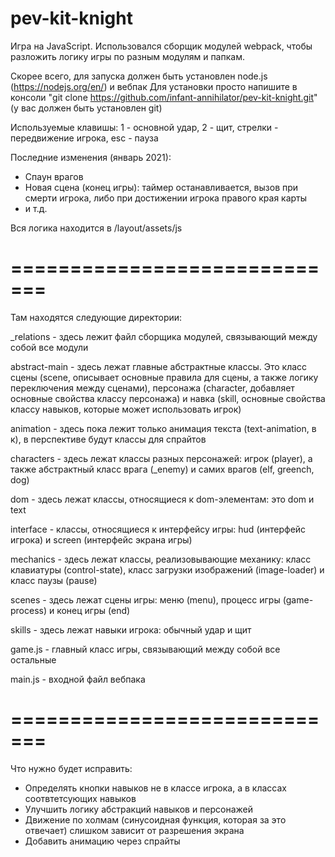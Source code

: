 # pev-kit-knight
Игра на JavaScript. 
Использовался сборщик модулей webpack, чтобы разложить логику игры по разным модулям и папкам.

Скорее всего, для запуска должен быть установлен node.js (https://nodejs.org/en/) и вебпак 
Для установки просто напишите в консоли "git clone https://github.com/infant-annihilator/pev-kit-knight.git" (у вас должен быть установлен git)
 
Используемые клавишы: 1 - основной удар, 2 - щит, стрелки - передвижение игрока, esc - пауза

Последние изменения (январь 2021):
- Спаун врагов
- Новая сцена (конец игры): таймер останавливается, вызов при смерти игрока, либо при достижении игрока правого края карты
- и т.д.

Вся логика находится в /layout/assets/js

=============================
=============================

Там находятся следующие директории:


_relations - здесь лежит файл сборщика модулей, связывающий между собой все модули

abstract-main - здесь лежат главные абстрактные классы. Это класс сцены (scene, описывает основные правила для сцены, а также логику переключения между сценами), персонажа (character, добавляет основные свойства классу персонажа) и навка (skill, основные свойства классу навыков, которые может использовать игрок)

animation - здесь пока лежит только анимация текста (text-animation, в к), в перспективе будут классы для спрайтов

characters - здесь лежат классы разных персонажей: игрок (player), а также абстрактный класс врага (_enemy) и самих врагов (elf, greench, dog)

dom - здесь лежат классы, относящиеся к dom-элементам: это dom и text

interface - классы, относящиеся к интерфейсу игры: hud (интерфейс игрока) и screen (интерфейс экрана игры)

mechanics - здесь лежат классы, реализовывающие механику: класс клавиатуры (control-state), класс загрузки изображений (image-loader) и класс паузы (pause)

scenes - здесь лежат сцены игры: меню (menu), процесс игры (game-process) и конец игры (end)

skills - здесь лежат навыки игрока: обычный удар и щит

game.js - главный класс игры, связывающий между собой все остальные

main.js - входной файл вебпака

=============================
=============================

Что нужно будет исправить:
- Определять кнопки навыков не в классе игрока, а в классах соотвтетсующих навыков 
- Улучшить логику абстракций навыков и персонажей
- Движение по холмам (синусоидная функция, которая за это отвечает) слишком зависит от разрешения экрана
- Добавить анимацию через спрайты

